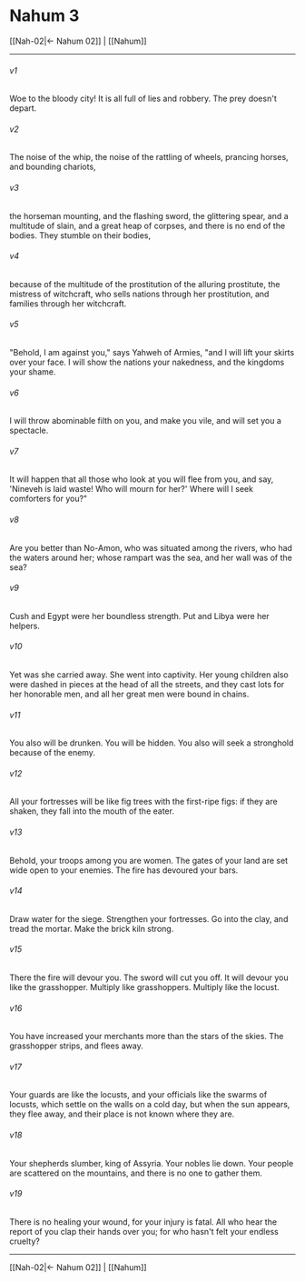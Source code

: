 # Nahum 3

[[Nah-02|← Nahum 02]] | [[Nahum]]
***



###### v1 
Woe to the bloody city! It is all full of lies and robbery. The prey doesn't depart. 

###### v2 
The noise of the whip, the noise of the rattling of wheels, prancing horses, and bounding chariots, 

###### v3 
the horseman mounting, and the flashing sword, the glittering spear, and a multitude of slain, and a great heap of corpses, and there is no end of the bodies. They stumble on their bodies, 

###### v4 
because of the multitude of the prostitution of the alluring prostitute, the mistress of witchcraft, who sells nations through her prostitution, and families through her witchcraft. 

###### v5 
"Behold, I am against you," says Yahweh of Armies, "and I will lift your skirts over your face. I will show the nations your nakedness, and the kingdoms your shame. 

###### v6 
I will throw abominable filth on you, and make you vile, and will set you a spectacle. 

###### v7 
It will happen that all those who look at you will flee from you, and say, 'Nineveh is laid waste! Who will mourn for her?' Where will I seek comforters for you?" 

###### v8 
Are you better than No-Amon, who was situated among the rivers, who had the waters around her; whose rampart was the sea, and her wall was of the sea? 

###### v9 
Cush and Egypt were her boundless strength. Put and Libya were her helpers. 

###### v10 
Yet was she carried away. She went into captivity. Her young children also were dashed in pieces at the head of all the streets, and they cast lots for her honorable men, and all her great men were bound in chains. 

###### v11 
You also will be drunken. You will be hidden. You also will seek a stronghold because of the enemy. 

###### v12 
All your fortresses will be like fig trees with the first-ripe figs: if they are shaken, they fall into the mouth of the eater. 

###### v13 
Behold, your troops among you are women. The gates of your land are set wide open to your enemies. The fire has devoured your bars. 

###### v14 
Draw water for the siege. Strengthen your fortresses. Go into the clay, and tread the mortar. Make the brick kiln strong. 

###### v15 
There the fire will devour you. The sword will cut you off. It will devour you like the grasshopper. Multiply like grasshoppers. Multiply like the locust. 

###### v16 
You have increased your merchants more than the stars of the skies. The grasshopper strips, and flees away. 

###### v17 
Your guards are like the locusts, and your officials like the swarms of locusts, which settle on the walls on a cold day, but when the sun appears, they flee away, and their place is not known where they are. 

###### v18 
Your shepherds slumber, king of Assyria. Your nobles lie down. Your people are scattered on the mountains, and there is no one to gather them. 

###### v19 
There is no healing your wound, for your injury is fatal. All who hear the report of you clap their hands over you; for who hasn't felt your endless cruelty?

***
[[Nah-02|← Nahum 02]] | [[Nahum]]
